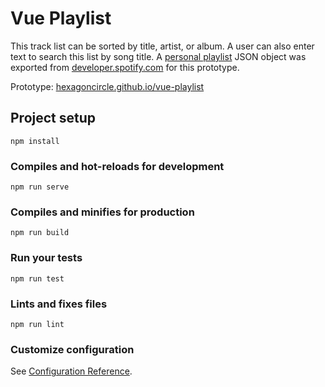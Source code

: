 # Vue Playlist

This track list can be sorted by title, artist, or album. A user can also enter text to search this list by song title. A [personal playlist](https://open.spotify.com/user/hexagoncircle/playlist/5UuLjMciDTvfc2rCBwHMIT?si=KJbnDgcJRSy1iZjO2c4WnQ) JSON object was exported from [developer.spotify.com](https://developer.spotify.com/console/get-playlist) for this prototype.

Prototype: [hexagoncircle.github.io/vue-playlist](https://hexagoncircle.github.io/vue-playlist/)

## Project setup
```
npm install
```

### Compiles and hot-reloads for development
```
npm run serve
```

### Compiles and minifies for production
```
npm run build
```

### Run your tests
```
npm run test
```

### Lints and fixes files
```
npm run lint
```

### Customize configuration
See [Configuration Reference](https://cli.vuejs.org/config/).
